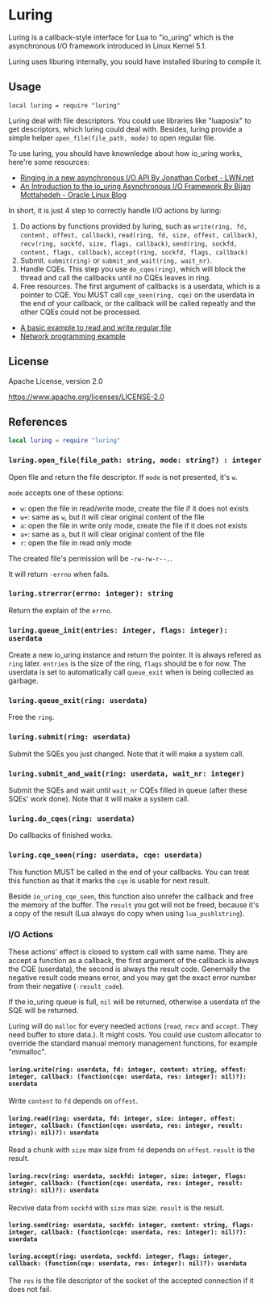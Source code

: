 # Luring
Luring is a callback-style interface for Lua to "io_uring" which is the asynchronous I/O framework introduced in Linux Kernel 5.1.

Luring uses liburing internally, you sould have installed liburing to compile it.

## Usage
````
local luring = require "luring"
````
Luring deal with file descriptors. You could use libraries like "luaposix" to get descriptors, which luring could deal with. Besides, luring provide a simple helper `open_file(file_path, mode)` to open regular file.

To use luring, you should have knownledge about how io_uring works, here're some resources:
- [Ringing in a new asynchronous I/O API By Jonathan Corbet - LWN.net](https://lwn.net/Articles/776703/)
- [An Introduction to the io_uring Asynchronous I/O Framework By Bijan Mottahedeh - Oracle Linux Blog](https://blogs.oracle.com/linux/an-introduction-to-the-io_uring-asynchronous-io-framework)

In short, it is just 4 step to correctly handle I/O actions by luring:
1. Do actions by functions provided by luring, such as `write(ring, fd, content, offest, callback)`, `read(ring, fd, size, offest, callback)`, `recv(ring, sockfd, size, flags, callback)`, `send(ring, sockfd, content, flags, callback)`, `accept(ring, sockfd, flags, callback)`
2. Submit. `submit(ring)` or `submit_and_wait(ring, wait_nr)`.
3. Handle CQEs. This step you use `do_cqes(ring)`, which will block the thread and call the callbacks until no CQEs leaves in ring.
4. Free resources. The first argument of callbacks is a userdata, which is a pointer to CQE. You MUST call `cqe_seen(ring, cqe)` on the userdata in the end of your callback, or the callback will be called repeatly and the other CQEs could not be processed.

- [A basic example to read and write regular file](example/example.lua)
- [Network programming example](example/net.lua)

## License
Apache License, version 2.0

https://www.apache.org/licenses/LICENSE-2.0

## References
````lua
local luring = require "luring"
````
### `luring.open_file(file_path: string, mode: string?) : integer`
Open file and return the file descriptor. If `mode` is not presented, it's `w`.

`mode` accepts one of these options:
- `w`: open the file in read/write mode, create the file if it does not exists
- `w+`: same as `w`, but it will clear original content of the file
- `a`: open the file in write only mode, create the file if it does not exists
- `a+`: same as `a`, but it will clear original content of the file
- `r`: open the file in read only mode

The created file's permission will be `-rw-rw-r--.`.

It will return `-errno` when fails.

### `luring.strerror(errno: integer): string`
Return the explain of the `errno`.

### `luring.queue_init(entries: integer, flags: integer): userdata`
Create a new io_uring instance and return the pointer. It is always refered as `ring` later.
`entries` is the size of the ring, `flags` should be `0` for now. The userdata is set to automatically call `queue_exit` when is being collected as garbage.

### `luring.queue_exit(ring: userdata)`
Free the `ring`.

### `luring.submit(ring: userdata)`
Submit the SQEs you just changed. Note that it will make a system call.

### `luring.submit_and_wait(ring: userdata, wait_nr: integer)`
Submit the SQEs and wait until `wait_nr` CQEs filled in queue (after these SQEs' work done). Note that it will make a system call.

### `luring.do_cqes(ring: userdata)`
Do callbacks of finished works.

### `luring.cqe_seen(ring: userdata, cqe: userdata)`
This function MUST be called in the end of your callbacks. You can treat this function as that it marks the `cqe` is usable for next result.

Beside `io_uring_cqe_seen`, this function also unrefer the callback and free the memory of the buffer. The `result` you got will not be freed, because it's a copy of the result (Lua always do copy when using `lua_pushlstring`).

### I/O Actions
These actions' effect is closed to system call with same name. They are accept a function as a callback, the first argument of the callback is always the CQE (userdata), the second is always the result code. Genernally the negative result code means error, and you may get the exact error number from their negative (`-result_code`).

If the io_uring queue is full, `nil` will be returned, otherwise a userdata of the SQE will be returned.

Luring will do `malloc` for every needed actions (`read`, `recv` and `accept`. They need buffer to store data.). It might costs. You could use custom allocator to override the standard manual memory management functions, for example "mimalloc".

#### `luring.write(ring: userdata, fd: integer, content: string, offest: integer, callback: (function(cqe: userdata, res: integer): nil)?): userdata`
Write `content` to `fd` depends on `offest`.

#### `luring.read(ring: userdata, fd: integer, size: integer, offest: integer, callback: (function(cqe: userdata, res: integer, result: string): nil)?): userdata`
Read a chunk with `size` max size from `fd` depends on `offest`. `result` is the result.

#### `luring.recv(ring: userdata, sockfd: integer, size: integer, flags: integer, callback: (function(cqe: userdata, res: integer, result: string): nil)?): userdata`
Recvive data from `sockfd` with `size` max size. `result` is the result.

#### `luring.send(ring: userdata, sockfd: integer, content: string, flags: integer, callback: (function(cqe: userdata, res: integer): nil)?): userdata`

#### `luring.accept(ring: userdata, sockfd: integer, flags: integer, callback: (function(cqe: userdata, res: integer): nil)?): userdata`
The `res` is the file descriptor of the socket of the accepted connection if it does not fail.

